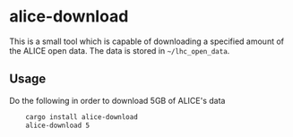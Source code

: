 # alice-download

This is a small tool which is capable of downloading a specified amount of the ALICE open data. The data is stored in `~/lhc_open_data`.

## Usage

Do the following in order to download 5GB of ALICE's data

```bash
	cargo install alice-download
	alice-download 5
```


